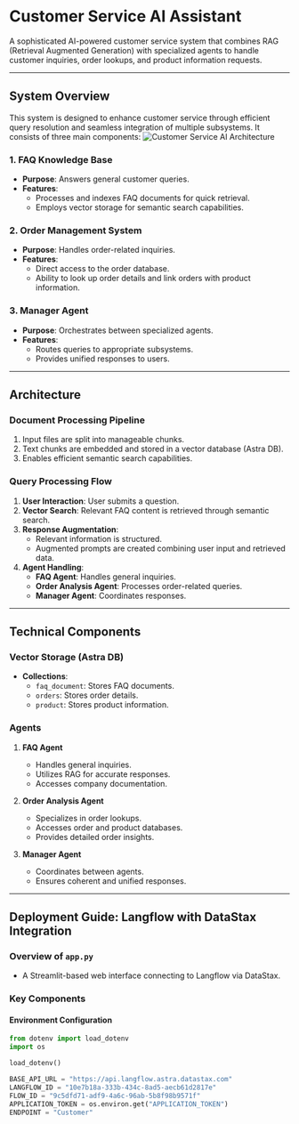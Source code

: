 # Customer Service AI Assistant

A sophisticated AI-powered customer service system that combines RAG (Retrieval Augmented Generation) with specialized agents to handle customer inquiries, order lookups, and product information requests.

---

## System Overview

This system is designed to enhance customer service through efficient query resolution and seamless integration of multiple subsystems. It consists of three main components:
![Customer Service AI Architecture](Overview_Architecture.png")

### 1. FAQ Knowledge Base
- **Purpose**: Answers general customer queries.
- **Features**:
  - Processes and indexes FAQ documents for quick retrieval.
  - Employs vector storage for semantic search capabilities.

### 2. Order Management System
- **Purpose**: Handles order-related inquiries.
- **Features**:
  - Direct access to the order database.
  - Ability to look up order details and link orders with product information.

### 3. Manager Agent
- **Purpose**: Orchestrates between specialized agents.
- **Features**:
  - Routes queries to appropriate subsystems.
  - Provides unified responses to users.

---

## Architecture

### Document Processing Pipeline
1. Input files are split into manageable chunks.
2. Text chunks are embedded and stored in a vector database (Astra DB).
3. Enables efficient semantic search capabilities.

### Query Processing Flow
1. **User Interaction**: User submits a question.
2. **Vector Search**: Relevant FAQ content is retrieved through semantic search.
3. **Response Augmentation**:
   - Relevant information is structured.
   - Augmented prompts are created combining user input and retrieved data.
4. **Agent Handling**:
   - **FAQ Agent**: Handles general inquiries.
   - **Order Analysis Agent**: Processes order-related queries.
   - **Manager Agent**: Coordinates responses.

---

## Technical Components

### Vector Storage (Astra DB)
- **Collections**:
  - `faq_document`: Stores FAQ documents.
  - `orders`: Stores order details.
  - `product`: Stores product information.

### Agents
1. **FAQ Agent**
   - Handles general inquiries.
   - Utilizes RAG for accurate responses.
   - Accesses company documentation.

2. **Order Analysis Agent**
   - Specializes in order lookups.
   - Accesses order and product databases.
   - Provides detailed order insights.

3. **Manager Agent**
   - Coordinates between agents.
   - Ensures coherent and unified responses.

---

## Deployment Guide: Langflow with DataStax Integration

### Overview of `app.py`
- A Streamlit-based web interface connecting to Langflow via DataStax.

### Key Components

#### Environment Configuration
```python
from dotenv import load_dotenv
import os

load_dotenv()

BASE_API_URL = "https://api.langflow.astra.datastax.com"
LANGFLOW_ID = "10e7b18a-333b-434c-8ad5-aecb61d2817e"
FLOW_ID = "9c5dfd71-adf9-4a6c-96ab-5b8f98b9571f"
APPLICATION_TOKEN = os.environ.get("APPLICATION_TOKEN")
ENDPOINT = "Customer"
